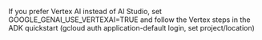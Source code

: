 

If you prefer Vertex AI instead of AI Studio, set GOOGLE_GENAI_USE_VERTEXAI=TRUE and follow the Vertex steps in the ADK quickstart (gcloud auth application-default login, set project/location)

